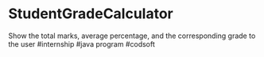 # StudentGradeCalculator
Show the total marks, average percentage, and the corresponding grade to the user  #internship  #java program  #codsoft
